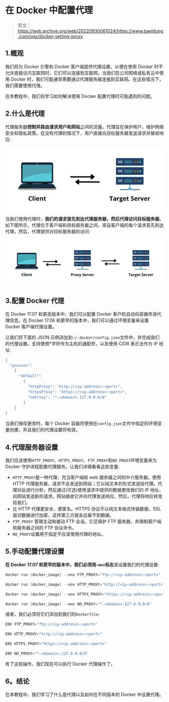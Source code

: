 # 在 Docker 中配置代理

> 原文：<https://web.archive.org/web/20220930061024/https://www.baeldung.com/ops/docker-setting-proxy>

## 1.概观

我们将为 Docker 引擎和 Docker 客户端提供代理设置，以便在使用 Docker 时不允许直接访问互联网时，它们可以连接到互联网。当我们在公司网络或私有云中使用 Docker 时，我们可能通常需要通过代理服务器连接到互联网。在这些情况下，我们需要使用代理。

在本教程中，我们将学习如何解决使用 Docker 配置代理时可能遇到的问题。

## 2.什么是代理

代理服务器**控制并路由请求用户和网站**之间的流量。代理旨在保护用户，维护网络安全和隐私政策。在没有代理的情况下，用户直接向目标服务器发送请求并接收响应:

[![](img/b5d4dd7591860e733dd89e072c878f16.png)](/web/20220727020745/https://www.baeldung.com/wp-content/uploads/2022/05/docker-proxy-2.png)

当我们使用代理时，**我们的请求首先到达代理服务器，然后代理访问目标服务器**。如下图所示，代理位于客户端和目标服务器之间，来自客户端的每个请求首先到达代理，然后，代理提供对目标服务器的访问:

[![](img/81b15296394821dc4ebfe6020cfca452.png)](/web/20220727020745/https://www.baeldung.com/wp-content/uploads/2022/05/docker-proxy-1.png)

## 3.配置 Docker 代理

在 Docker 17.07 和更高版本中，我们可以配置 Docker 客户机自动向容器传递代理信息。在 Docker 17.06 和更早的版本中，我们可以通过环境变量来设置 Docker 客户端代理设置。

让我们将下面的 JSON 示例添加到`~/.docker/config.json`文件中，并完成我们的代理设置。支持使用*字符作为主机的通配符，以及使用 CIDR 表示法作为 IP 地址:

```java
{ 
  "proxies":
    { 
      "default": 
        { 
          "httpProxy": "http://<ip-address>:<port>", 
          "httpsProxy": "https://<ip-address>:<port>", 
          "noProxy": "*.<domain>,127.0.0.0/8" 
        } 
    } 
} 
```

当我们保存更改时，每个 Docker 容器将使用在`config.json`文件中指定的环境变量创建，并且我们的代理设置将有效。

## 4.代理服务器设置

我们应该使用`HTTP_PROXY`、`HTTPS_PROXY`、`FTP_PROXY`和`NO_PROXY`环境变量来为 Docker 守护进程配置代理服务。让我们详细看看这些变量:

*   `HTTP_PROXY`是一种代理，充当客户端和 web 服务器之间的中介服务器。使用 HTTP 代理服务器，请求不会发送到网站；它以纯文本的形式发送给代理。代理对此进行分析，然后通过(可选)使用请求中提供的数据更改我们的 IP 地址，向网站发送新的请求。网站接收它并向代理发送响应。然后，代理将响应转发给我们。
*   比 HTTP 代理更安全，更匿名。HTTPS 协议不以纯文本格式传输数据。SSL 层对数据进行加密，这样第三方就永远看不到数据。
*   `FTP_PROXY` 管理主动和被动 FTP 会话。它还保护 FTP 服务器，并限制客户端和服务器之间的 FTP 协议命令。
*   `NO_PROXY`设置用于指定不应该使用代理的地址。

## 5.手动配置代理设置

**在 Docker 17.07 和更早的版本中，我们必须用`–env`标志**来设置我们的代理设置:

```java
docker run [docker_image] --env FTP_PROXY="ftp://<ip-address>:<port>"
```

```java
docker run [docker_image] --env HTTP_PROXY="http://<ip-address>:<port>"
```

```java
docker run [docker_image] --env HTTPS_PROXY="https://<ip-address>:<port>"
```

```java
docker run [docker_image] --env NO_PROXY="*.<domain>,127.0.0.0/8"
```

或者，我们必须将它们添加到我们的`Dockerfile`:

```java
ENV FTP_PROXY="ftp://<ip-address>:<port>"
```

```java
ENV HTTP_PROXY="http://<ip-address>:<port>"
```

```java
ENV HTTPS_PROXY="https://<ip-address>:<port>"
```

```java
ENV NO_PROXY="*.<domain>,127.0.0.0/8"
```

有了这些操作，我们现在可以执行 Docker 代理操作了。

## 6。结论

在本教程中，我们学习了什么是代理以及如何在不同版本的 Docker 中设置代理。